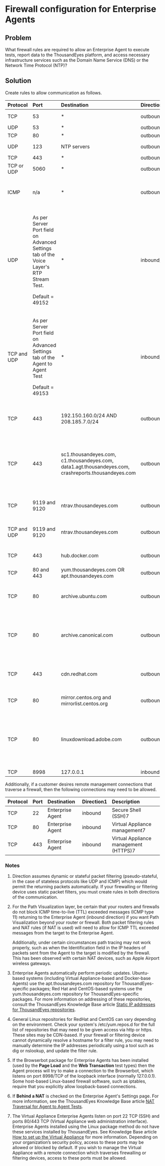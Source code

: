 # Firewall configuration for Enterprise Agents

## Problem

What firewall rules are required to allow an Enterprise Agent to execute tests, report data to the ThousandEyes platform, and access necessary infrastructure services such as the Domain Name Service \(DNS\) or the Network Time Protocol \(NTP\)?

## Solution

Create rules to allow communication as follows.

<table>
  <thead>
    <tr>
      <th style="text-align:left"><b>Protocol</b>
      </th>
      <th style="text-align:left"><b>Port</b>
      </th>
      <th style="text-align:left"><b>Destination</b>
      </th>
      <th style="text-align:left"><b>Direction</b>1</th>
      <th style="text-align:left"><b>Description</b>
      </th>
    </tr>
  </thead>
  <tbody>
    <tr>
      <td style="text-align:left">TCP</td>
      <td style="text-align:left">53</td>
      <td style="text-align:left">*</td>
      <td style="text-align:left">outbound</td>
      <td style="text-align:left">DNS Server tests</td>
    </tr>
    <tr>
      <td style="text-align:left">UDP</td>
      <td style="text-align:left">53</td>
      <td style="text-align:left">*</td>
      <td style="text-align:left">outbound</td>
      <td style="text-align:left">DNS queries</td>
    </tr>
    <tr>
      <td style="text-align:left">TCP</td>
      <td style="text-align:left">80</td>
      <td style="text-align:left">*</td>
      <td style="text-align:left">outbound</td>
      <td style="text-align:left">Web tests</td>
    </tr>
    <tr>
      <td style="text-align:left">UDP</td>
      <td style="text-align:left">123</td>
      <td style="text-align:left">NTP servers</td>
      <td style="text-align:left">outbound</td>
      <td style="text-align:left">NTP time synchronization</td>
    </tr>
    <tr>
      <td style="text-align:left">TCP</td>
      <td style="text-align:left">443</td>
      <td style="text-align:left">*</td>
      <td style="text-align:left">outbound</td>
      <td style="text-align:left">Web tests</td>
    </tr>
    <tr>
      <td style="text-align:left">TCP or UDP</td>
      <td style="text-align:left">5060</td>
      <td style="text-align:left">*</td>
      <td style="text-align:left">outbound</td>
      <td style="text-align:left">SIP Server tests</td>
    </tr>
    <tr>
      <td style="text-align:left">ICMP</td>
      <td style="text-align:left">n/a</td>
      <td style="text-align:left">*</td>
      <td style="text-align:left">outbound2</td>
      <td style="text-align:left">ICMP-based Network Layer Agent to Server tests, Path Visualization</td>
    </tr>
    <tr>
      <td style="text-align:left">UDP</td>
      <td style="text-align:left">
        <p>As per Server Port field on Advanced Settings tab of the Voice Layer&apos;s
          RTP Stream Test.</p>
        <p>Default = 49152</p>
      </td>
      <td style="text-align:left">*</td>
      <td style="text-align:left">inbound/outbound</td>
      <td style="text-align:left">Voice Layer Metrics</td>
    </tr>
    <tr>
      <td style="text-align:left">TCP and UDP</td>
      <td style="text-align:left">
        <p>As per Server Port field on Advanced Settings tab of the Agent to Agent
          Test</p>
        <p>Default = 49153</p>
      </td>
      <td style="text-align:left">*</td>
      <td style="text-align:left">inbound/outbound</td>
      <td style="text-align:left">Agent to Agent tests</td>
    </tr>
    <tr>
      <td style="text-align:left">TCP</td>
      <td style="text-align:left">443</td>
      <td style="text-align:left">192.150.160.0/24 AND
        <br />208.185.7.0/24</td>
      <td style="text-align:left">outbound</td>
      <td style="text-align:left">All Enterprise Agents,
        <br />connections to ThousandEyes collector</td>
    </tr>
    <tr>
      <td style="text-align:left">TCP</td>
      <td style="text-align:left">443</td>
      <td style="text-align:left">sc1.thousandeyes.com,
        <br />c1.thousandeyes.com,
        <br />data1.agt.thousandeyes.com,
        <br />crashreports.thousandeyes.com</td>
      <td style="text-align:left">outbound</td>
      <td style="text-align:left">All Enterprise Agents,
        <br />connections to ThousandEyes collector
        <br />(same as above, for domain-based firewalls)</td>
    </tr>
    <tr>
      <td style="text-align:left">TCP</td>
      <td style="text-align:left">9119 and 9120</td>
      <td style="text-align:left">ntrav.thousandeyes.com</td>
      <td style="text-align:left">outbound</td>
      <td style="text-align:left">NAT traversal6 for TCP-based Agent to Agent tests</td>
    </tr>
    <tr>
      <td style="text-align:left">TCP and UDP</td>
      <td style="text-align:left">9119 and 9120</td>
      <td style="text-align:left">ntrav.thousandeyes.com</td>
      <td style="text-align:left">outbound</td>
      <td style="text-align:left">NAT traversal6 for UDP-based Agent to Agent tests</td>
    </tr>
    <tr>
      <td style="text-align:left">TCP</td>
      <td style="text-align:left">443</td>
      <td style="text-align:left">hub.docker.com</td>
      <td style="text-align:left">outbound</td>
      <td style="text-align:left">Docker-based Agents (install only)</td>
    </tr>
    <tr>
      <td style="text-align:left">TCP</td>
      <td style="text-align:left">80 and 443</td>
      <td style="text-align:left">yum.thousandeyes.com OR apt.thousandeyes.com</td>
      <td style="text-align:left">outbound</td>
      <td style="text-align:left">All Enterprise Agents3
        <br />
      </td>
    </tr>
    <tr>
      <td style="text-align:left">TCP</td>
      <td style="text-align:left">80</td>
      <td style="text-align:left">archive.ubuntu.com</td>
      <td style="text-align:left">outbound</td>
      <td style="text-align:left">Virtual Appliance and Ubuntu-based Linux package Agents</td>
    </tr>
    <tr>
      <td style="text-align:left">TCP</td>
      <td style="text-align:left">80</td>
      <td style="text-align:left">archive.canonical.com</td>
      <td style="text-align:left">outbound</td>
      <td style="text-align:left">Virtual Appliance and Ubuntu-based Linux package Agents that use Adobe
        Flash (optional)</td>
    </tr>
    <tr>
      <td style="text-align:left">TCP</td>
      <td style="text-align:left">443</td>
      <td style="text-align:left">cdn.redhat.com</td>
      <td style="text-align:left">outbound</td>
      <td style="text-align:left">RedHat Enterprise Linux-based Linux package Agents4</td>
    </tr>
    <tr>
      <td style="text-align:left">TCP</td>
      <td style="text-align:left">80</td>
      <td style="text-align:left">mirror.centos.org and mirrorlist.centos.org</td>
      <td style="text-align:left">outbound</td>
      <td style="text-align:left">CentOS-based Linux package Agents4</td>
    </tr>
    <tr>
      <td style="text-align:left">TCP</td>
      <td style="text-align:left">80</td>
      <td style="text-align:left">linuxdownload.adobe.com</td>
      <td style="text-align:left">outbound</td>
      <td style="text-align:left">RedHat Enterprise Linux-based and CentOS-based Linux package Agents that
        use Adobe Flash (optional)</td>
    </tr>
    <tr>
      <td style="text-align:left">TCP</td>
      <td style="text-align:left">8998</td>
      <td style="text-align:left">127.0.0.1</td>
      <td style="text-align:left">inbound</td>
      <td style="text-align:left">BrowserBot5
        <br />
      </td>
    </tr>
  </tbody>
</table>  
Additionally, if a customer desires remote management connections that traverse a firewall, then the following connections may need to be allowed.

| **Protocol** | **Port** | **Destination** | **Direction**1 | **Description** |
| :--- | :--- | :--- | :--- | :--- |
| TCP | 22 | Enterprise Agent | inbound | Secure Shell \(SSH\)7 |
| TCP | 80 | Enterprise Agent | inbound | Virtual Appliance management7 |
| TCP | 443 | Enterprise Agent | inbound | Virtual Appliance management \(HTTPS\)7 |

### Notes

1. Direction assumes dynamic or stateful packet filtering \(pseudo-stateful, in the case of stateless protocols like UDP and ICMP\) which would permit the returning packets automatically. If your firewalling or filtering device uses static packet filters, you must create rules in both directions of the communication.
2. For the Path Visualization layer, be certain that your routers and firewalls do not block ICMP time-to-live \(TTL\) exceeded messages \(ICMP type 11\) returning to the Enterprise Agent \(inbound direction\) if you want Path Visualization beyond your router or firewall.  Both packet filtering rules and NAT rules \(if NAT is used\) will need to allow for ICMP TTL exceeded messages from the target to the Enterprise Agent.

    Additionally, under certain circumstances path tracing may not work properly, such as when the Identification field in the IP headers of packets sent from the Agent to the target is modified by the firewall.  This has been observed with certain NAT devices, such as Apple Airport wireless gateways.

3. Enterprise Agents automatically perform periodic updates.  Ubuntu-based systems \(including Virtual Appliance-based and Docker-base Agents\) use the apt.thousandeyes.com repository for ThousandEyes-specific packages; Red Hat and CentOS-based systems use the yum.thousandeyes.com repository for ThousandEyes-specific packages. For more information on addressing of these repositories, consult the ThousandEyes Knowledge Base article [Static IP addresses for ThousandEyes repositories](https://success.thousandeyes.com/PublicArticlePage?articleIdParam=kA044000000Q0k1CAC_Static-IP-addresses-for-ThousandEyes-repositories).
4. General Linux repositories for RedHat and CentOS can vary depending on the environment.  Check your system's /etc/yum.repos.d for the full list of repositories that may need to be given access via http or https. These sites may be CDN-based. If your firewall or filtering device cannot dynamically resolve a hostname for a filter rule, you may need to manually determine the IP addresses periodically using a tool such as dig or nslookup, and update the filter rule.
5. If the Browserbot package for Enterprise Agents has been installed \(used by the **Page Load** and the **Web Transaction** test types\) then the Agent process will try to make a connection to the Browserbot, which listens on port 8998/TCP of the loopback interface \(normally 127.0.0.1\).  Some host-based Linux-based firewall software, such as iptables, require that you explicitly allow loopback-based connections.
6. If **Behind a NAT** is checked on the Enterprise Agent's Settings page.  For more information, see the ThousandEyes Knowledge Base article [NAT Traversal for Agent to Agent Tests](https://success.thousandeyes.com/ViewArticle?articleIdParam=kA0E0000000CmnWKAS).
7. The Virtual Appliance Enterprise Agents listen on port 22 TCP \(SSH\) and ports 80/443 TCP \(Virtual Appliance web administration interface\). Enterprise Agents installed using the Linux package method do not have these services installed by ThousandEyes.  See Knowledge Base article [How to set up the Virtual Appliance](https://success.thousandeyes.com/ViewArticle?articleIdParam=kA0E0000000CmnwKAC) for more information.  Depending on your organization’s security policy, access to these ports may be allowed or blocked by default.  If you wish to manage the Virtual Appliance with a remote connection which traverses firewalling or filtering devices, access to these ports must be allowed.

